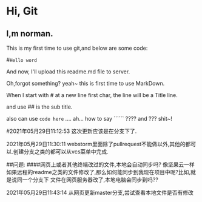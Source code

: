 # Hi, Git
## I,m norman.
This is my first time to use git,and below are some code:

#`Hello word`

And now, I'll upload this readme.md file to server.

 Oh,forgot something? yeah~   this is first time to use MarkDown.
 
 When I start with # at a new line first char, the line will be a Title line.
 
and use ## is the sub title.

also can use `code here` .... ah... how to say `````` ???? and ??? shit~!  

#2021年05月29日11:12:53
这次更新应该是在分支下了.

2021年05月29日11:30:11 webstorm里面除了pullrequest不能做以外,其他的都可以.创建分支之类的都可以从vcs菜单中完成.

##问题:
####网页上或者其他终端改过的文件,本地会自动同步吗? 像坚果云一样
如果远程的readme之类的文件修改了,那么如何能同步到我现在项目中呢?比如,就是说同一个分支下
文件在网页服务器改了,本地电脑会同步到吗??

2021年05月29日11:43:14
从网页更新master分支,尝试查看本地文件是否有修改
